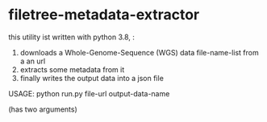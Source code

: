 # filetree-metadata-extractor

this utility ist written with python 3.8, :

1) downloads a Whole-Genome-Sequence (WGS) data file-name-list from a an url
2) extracts some metadata from it 
3) finally writes the output data into a json file

USAGE: python run.py file-url output-data-name

(has two arguments)
